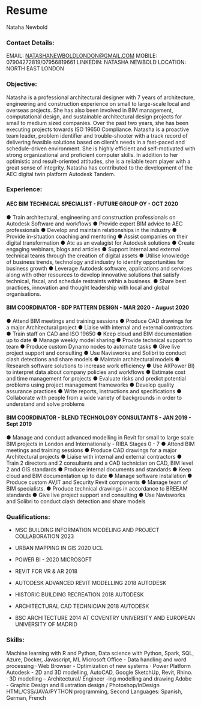# Resume
Nataha Newbold

### Contact Details:
EMAIL: NATASHANEWBOLDLONDON@GMAIL.COM
MOBILE: 07904272819/07956819661
LINKEDIN: NATASHA NEWBOLD
LOCATION: NORTH EAST LONDON

### Objective:
Natasha is a professional architectural designer with 7 years of
architecture, engineering and construction experience on small
to large-scale local and overseas projects. She has also been
involved in BIM management, computational design, and
sustainable architectural design projects for small to medium
sized companies.
Over the past two years, she has been executing projects
towards ISO 19650 Compliance. Natasha is a proactive team
leader, problem identifier and trouble-shooter with a track record
of delivering feasible solutions based on client’s needs in a
fast-paced and schedule-driven environment. She is highly
efficient and self-motivated with strong organizational and
proficient computer skills. In addition to her optimistic and
result-oriented attitudes, she is a reliable team player with a great
sense of integrity.
Natasha has contributed to the development of the AEC digital
twin platform Autodesk Tandem.

### Experience:

#### AEC BIM TECHNICAL SPECIALIST - FUTURE GROUP OY - OCT 2020
● Train architectural, engineering and construction
professionals on Autodesk Software and workflows
● Provide expert BIM advice to AEC professionals
● Develop and maintain relationships in the industry
● Provide in-situation coaching and mentoring
● Assist companies on their digital transformation
● Atc as an evalagist for Autodesk solutions
● Create engaging webinars, blogs and articles
● Support internal and external technical teams through
the creation of digital assets
● Utilise knowledge of business trends, technology and
industry to identify opportunities for business growth
● Leverage Autodesk software, applications and services
along with other resources to develop innovative
solutions that satisfy technical, fiscal, and schedule
restraints within a business.
● Share best practices, innovation and thought
leadership with local and global organisations.

#### BIM COORDINATOR - BDP PATTERN DESIGN - MAR 2020 - August 2020
● Attend BIM meetings and training sessions
● Produce CAD drawings for a major Architectural project
● Liaise with internal and external contractors
● Train staff on CAD and ISO 19650
● Keep cloud and BIM documentation up to date
● Manage weekly model sharing
● Provide technical support to team
● Produce custom Dynamo nodes to automate tasks
● Give live project support and consulting
● Use Navisworks and Solibri to conduct clash detections
and share models
● Maintain architectural models
● Research software solutions to increase work efficiency
● Use AI(Power BI) to interpret data about company
policies and workflows
● Estimate cost and time management for projects
● Evaluate risks and predict potential problems using
project management frameworks
● Develop quality assurance practices
● Write reports, instructions and specifications
● Collaborate with people from a wide variety of
backgrounds in order to understand and solve
problems

#### BIM COORDINATOR - BLEND TECHNOLOGY CONSULTANTS - JAN 2019 - Sept 2019
● Manage and conduct advanced modelling in Revit for
small to large scale BIM projects in London and
Internationally - RIBA Stages 0 - 7
● Attend BIM meetings and training sessions
● Produce CAD drawings for a major Architectural
projects
● Liaise with internal and external contractors
● Train 2 directors and 2 consultants and a CAD
technician on CAD, BIM level 2 and GIS standards
● Produce internal documents and standards
● Keep cloud and BIM documentation up to date
● Manage software installation
● Produce custom AV,IT and Security Revit components
● Manage team of BIM specialists.
● Produce technical drawings in accordance to BREEAM
standards
● Give live project support and consulting
● Use Navisworks and Solibri to conduct clash detection
and share models

### Qualifications:
* MSC BUILDING INFORMATION
MODELING AND PROJECT
COLLABORATION 2023

* URBAN MAPPING IN GIS 2020 UCL
* POWER BI - 2020 MICROSOFT
* REVIT FOR VR & AR 2018
* AUTODESK ADVANCED REVIT MODELLING
2018 AUTODESK
* HISTORIC BUILDING RECREATION
2018 AUTODESK
* ARCHITECTURAL CAD
TECHNICIAN 2018 AUTODESK

* BSC ARCHITECTURE 2014
AT COVENTRY UNIVERSITY AND
EUROPEAN UNIVERSITY OF
MADRID


### Skills:
Machine learning with R and Python,
Data science with Python, Spark,
SQL, Azure, Docker, Javascript, ML
Microsoft Office -
Data handling and word
processing ·
Web Browser -
Optimization of new
systems ·
Power Platform
Autodesk -
2D and 3D modelling, AutoCAD,
Google SketchUp, Revit,
Rhino. · 3D modelling –
Architectural/ Engineer
-ing modelling and
drawing
Adobe - Graphic Design
and Illustration design /
Photoshop/InDesign
HTML/CSS/JAVA/PYTHON
programming,
Second Languages:
Spanish, German, French
